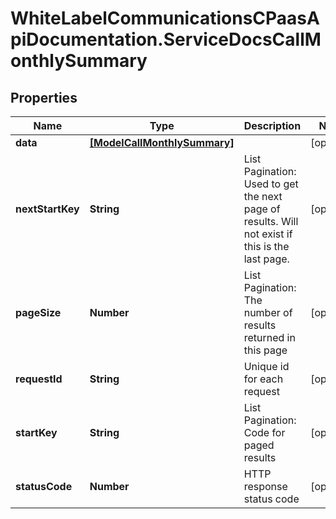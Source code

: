 # WhiteLabelCommunicationsCPaasApiDocumentation.ServiceDocsCallMonthlySummary

## Properties

Name | Type | Description | Notes
------------ | ------------- | ------------- | -------------
**data** | [**[ModelCallMonthlySummary]**](ModelCallMonthlySummary.md) |  | [optional] 
**nextStartKey** | **String** | List Pagination: Used to get the next page of results. Will not exist if this is the last page. | [optional] 
**pageSize** | **Number** | List Pagination: The number of results returned in this page | [optional] 
**requestId** | **String** | Unique id for each request | [optional] 
**startKey** | **String** | List Pagination: Code for paged results | [optional] 
**statusCode** | **Number** | HTTP response status code | [optional] 


